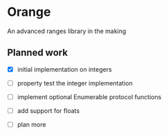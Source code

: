 # Orange

An advanced ranges library in the making

## Planned work

- [x] initial implementation on integers
- [ ] property test the integer implementation
- [ ] implement optional Enumerable protocol functions
- [ ] add support for floats
- [ ] plan more

